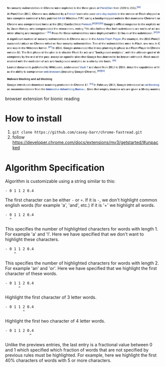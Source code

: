 ![wiki_image](https://raw.githubusercontent.com/casey-barr/chrome-fastread/main/images/fastread-sc.png?token=GHSAT0AAAAAABSF4GS4GHPNMHLOAMV2JMCUYUJNAUA)




browser extension for bionic reading

# How to install

1. `git clone https://github.com/casey-barr/chrome-fastread.git`
2. follow https://developer.chrome.com/docs/extensions/mv3/getstarted/#unpacked

# Algorithm Specification
Algorithm is customizable using a string similar to this:
```
- 0 1 1 2 0.4
```
The first character can be either `-` or `+`. If it is `-`, we don't highlight common english words (for example 'a', 'and', etc.) if it is '+' we highlight all words.
 
```
- 0 1 1 2 0.4
  ^
```
This specifies the number of highlighted characters for words with length 1. For example 'a' and 'I'. Here we have specified that we don't want to highlight these characters.
```
- 0 1 1 2 0.4
    ^
```
This specifies the number of highlighted characters for words with length 2. For example 'an' and 'or'. Here we have specified that we highlight the first character of these words.
```
- 0 1 1 2 0.4
      ^
```
Highlight the first character of 3 letter words.
```
- 0 1 1 2 0.4
        ^
```
Highlight the first two character of 4 letter words.
```
- 0 1 1 2 0.4
           ^
```
Unlike the previews entries, the last entry is a fractional value between 0 and 1 which specified which fraction of words that are not specified by previous rules must be highlighted.
For example, here we highlight the first 40% characters of words with 5 or more characters.
